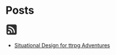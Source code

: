 # Posts

[![RSS](images/rss.png)](feed.rss ':ignore Subscribe')

* [Situational Design for ttrpg Adventures](posts/situationalDesignForRPGAdventures.md)
